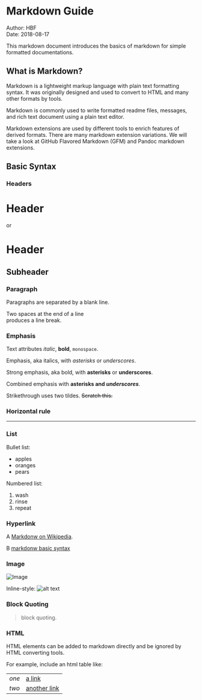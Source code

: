 # Markdown Guide

Author: HBF    
Date: 2018-08-17

This markdown document introduces the basics of markdown for simple formatted documentations.

## What is Markdown?

Markdown is a lightweight markup language with plain text formatting syntax.
It was originally designed and used to convert to HTML and many other formats by tools. 

Markdown is commonly used to write formatted readme files, messages, and rich text document using a plain text editor. 

Markdown extensions are used by different tools to enrich features of derived formats. There are many markdown extension variations. We will take a look at GitHub Flavored Markdown (GFM) and Pandoc markdown extensions.


## Basic Syntax


### Headers

Header
=============

or

# Header
 
## Subheader


### Paragraph

Paragraphs are separated by a blank line.

Two spaces at the end of a line  
produces a line break.


### Emphasis

Text attributes _italic_, **bold**, `monospace`.

Emphasis, aka italics, with *asterisks* or _underscores_.

Strong emphasis, aka bold, with **asterisks** or __underscores__.

Combined emphasis with **asterisks and _underscores_**.

Strikethrough uses two tildes. ~~Scratch this.~~


### Horizontal rule

----


### List

Bullet list:

  * apples
  * oranges
  * pears

Numbered list:

  1. wash
  2. rinse
  3. repeat

### Hyperlink

A [Markdonw on Wikipedia](https://en.wikipedia.org/wiki/Markdown).

B [markdonw basic syntax](https://www.markdownguide.org/basic-syntax/)


### Image

![Image](Markdown-mark.svg.png)

Inline-style: ![alt text](https://upload.wikimedia.org/wikipedia/commons/thumb/4/48/Markdown-mark.svg/208px-Markdown-mark.svg.png "Logo Title Text 1")


###  Block Quoting

> block quoting.


### HTML

HTML elements can be added to markdown directly and be ignored by HTML converting tools. 

For example, include an html table like:

<table>
<tr>
<td><em>one</em></td>
<td><a href="http://google.com">a link</a></td>
</tr>
<tr>
<td><em>two</em></td>
<td><a href="https://www.markdownguide.org/basic-syntax/">another link</a></td>
</tr>
</table>




